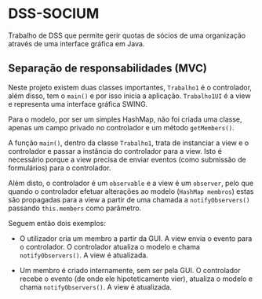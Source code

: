 # DSS-SOCIUM

Trabalho de DSS que permite gerir quotas de sócios de uma organização através de uma interface gráfica em Java.

## Separação de responsabilidades (MVC)

Neste projeto existem duas classes importantes, `Trabalho1` é o controlador, além disso, tem o `main()` e por isso inicia a aplicação. `Trabalho1UI` é a view e representa uma interface gráfica SWING.

Para o modelo, por ser um simples HashMap, não foi criada uma classe, apenas um campo privado no controlador e um método `getMembers()`.

A função `main()`, dentro da classe `Trabalho1`, trata de instanciar a view e o controlador e passar a instância do controlador para a view. Isto é necessário porque a view precisa de enviar eventos (como submissão de formulários) para o controlador.

Além disto, o controlador é um `observable` e a view é um `observer`, pelo que quando o controlador efetuar alterações ao modelo (`HashMap membros`) estas são propagadas para a view a partir de uma chamada a `notifyObservers()` passando `this.members` como parâmetro.

Seguem então dois exemplos:

* O utilizador cria um membro a partir da GUI. A view envia o evento para o controlador. O controlador atualiza o modelo e chama `notifyObservers()`. A view é atualizada.

* Um membro é criado internamente, sem ser pela GUI. O controlador recebe o evento (de onde ele hipoteticamente vier), atualiza o modelo e chama `notifyObservers()`. A view é atualizada.
